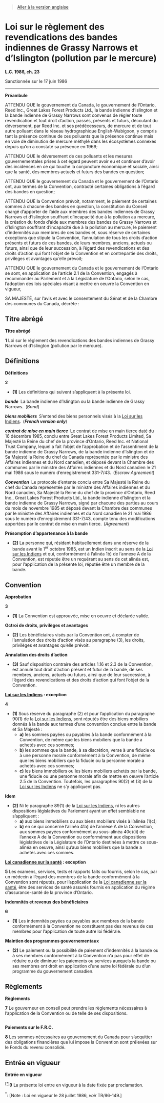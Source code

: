 > [Aller à la version anglaise](/en/Acts/Statutes%20of%20Canada/1986/c.%2023.md)

# Loi sur le règlement des revendications des bandes indiennes de Grassy Narrows et d’Islington (pollution par le mercure)

**L.C. 1986, ch. 23**


Sanctionnée sur le 17 juin 1986

----------




**Préambule**

ATTENDU QUE le gouvernement du Canada, le gouvernement de l’Ontario, Reed Inc., Great Lakes Forest Products Ltd., la bande indienne d’Islington et la bande indienne de Grassy Narrows sont convenus de régler toute revendication et tout droit d’action, passés, présents et futurs, découlant du déversement, par Reed Inc. et ses prédécesseurs, de mercure et de tout autre polluant dans le réseau hydrographique English-Wabigoon, y compris tant la présence continue de ces polluants que la présence continue mais en voie de diminution de mercure méthylé dans les écosystèmes connexes depuis qu’on a constaté sa présence en 1969;

ATTENDU QUE le déversement de ces polluants et les mesures gouvernementales prises à cet égard peuvent avoir eu et continuer d’avoir des incidences en ce qui touche la conjoncture économique et sociale, ainsi que la santé, des membres actuels et futurs des bandes en question;

ATTENDU QUE le gouvernement du Canada et le gouvernement de l’Ontario ont, aux termes de la Convention, contracté certaines obligations à l’égard des bandes en question;

ATTENDU QUE la Convention prévoit, notamment, le paiement de certaines sommes à chacune des bandes en question, la constitution du Conseil chargé d’apporter de l’aide aux membres des bandes indiennes de Grassy Narrows et d’Islington souffrant d’incapacité due à la pollution au mercure, la création du fonds d’aide aux membres des bandes de Grassy Narrows et d’Islington souffrant d’incapacité due à la pollution au mercure, le paiement d’indemnités aux membres de ces bandes et, sous réserve de certaines exceptions que stipule la Convention, l’annulation de tous les droits d’action présents et futurs de ces bandes, de leurs membres, anciens, actuels ou futurs, ainsi que de leur succession, à l’égard des revendications et des droits d’action qui font l’objet de la Convention et en contrepartie des droits, privilèges et avantages qu’elle prévoit;

ATTENDU QUE le gouvernement du Canada et le gouvernement de l’Ontario se sont, en application de l’article 2.1 de la Convention, engagés à recommander au Parlement et à la Législature de l’Ontario, selon le cas, l’adoption des lois spéciales visant à mettre en oeuvre la Convention en vigueur,



SA MAJESTÉ, sur l’avis et avec le consentement du Sénat et de la Chambre des communes du Canada, décrète :






## Titre abrégé



**Titre abrégé**

**1** Loi sur le règlement des revendications des bandes indiennes de Grassy Narrows et d’Islington (pollution par le mercure).




## Définitions



**Définitions**

**2** 

- **(1)** Les définitions qui suivent s’appliquent à la présente loi.

***bande*** La bande indienne d’Islington ou la bande indienne de Grassy Narrows. (*Band*)

***biens mobiliers*** S’entend des biens personnels visés à la [Loi sur les Indiens](/fr/Lois/Lois%20révisées%20du%20Canada/I/I-5.md). (***French version only***)

***contrat de mise en main tierce*** Le contrat de mise en main tierce daté du 16 décembre 1985, conclu entre Great Lakes Forest Products Limited, Sa Majesté la Reine du chef de la province d’Ontario, Reed Inc. et National Trust Company, lequel a fait l’objet de l’approbation et de l’assentiment de la bande indienne de Grassy Narrows, de la bande indienne d’Islington et de Sa Majesté la Reine du chef du Canada représentée par le ministre des Affaires indiennes et du Nord canadien, et déposé devant la Chambre des communes par le ministre des Affaires indiennes et du Nord canadien le 21 mai 1986 sous le numéro d’enregistrement 331-7/43. (*Escrow Agreement*)

***Convention*** Le protocole d’entente conclu entre Sa Majesté la Reine du chef du Canada représentée par le ministre des Affaires indiennes et du Nord canadien, Sa Majesté la Reine du chef de la province d’Ontario, Reed Inc., Great Lakes Forest Products Ltd., la bande indienne d’Islington et la bande indienne de Grassy Narrows, signé par chacune des parties au cours du mois de novembre 1985 et déposé devant la Chambre des communes par le ministre des Affaires indiennes et du Nord canadien le 21 mai 1986 sous le numéro d’enregistrement 331-7/43, compte tenu des modifications apportées par le contrat de mise en main tierce. (*Agreement*)

**Présomption d’appartenance à la bande**

- **(2)** La personne qui, résidant habituellement dans une réserve de la bande avant le 1<sup>er</sup> octobre 1985, est un Indien inscrit au sens de la [Loi sur les Indiens](/fr/Lois/Lois%20révisées%20du%20Canada/I/I-5.md) et qui, conformément à l’alinéa 1b) de l’annexe A de la Convention, est réputée être un requérant au sens de cet alinéa est, pour l’application de la présente loi, réputée être un membre de la bande.




## Convention



**Approbation**

**3** 

- **(1)** La Convention est approuvée, mise en oeuvre et déclarée valide.

**Octroi de droits, privilèges et avantages**

- **(2)** Les bénéficiaires visés par la Convention ont, à compter de l’annulation des droits d’action visés au paragraphe (3), les droits, privilèges et avantages qu’elle prévoit.

**Annulation des droits d’action**

- **(3)** Sauf disposition contraire des articles 1.16 et 2.3 de la Convention, est annulé tout droit d’action présent et futur de la bande, de ses membres, anciens, actuels ou futurs, ainsi que de leur succession, à l’égard des revendications et des droits d’action qui font l’objet de la Convention.




**[Loi sur les Indiens](/fr/Lois/Lois%20révisées%20du%20Canada/I/I-5.md) : exception**

**4** 

- **(1)** Sous réserve du paragraphe (2) et pour l’application du paragraphe 90(1) de la [Loi sur les Indiens](/fr/Lois/Lois%20révisées%20du%20Canada/I/I-5.md), sont réputés être des biens mobiliers donnés à la bande aux termes d’une convention conclue entre la bande et Sa Majesté :
	- **a)** les sommes payées ou payables à la bande conformément à la Convention, de même que les biens mobiliers que la bande a achetés avec ces sommes;
	- **b)** les sommes que la bande, à sa discrétion, verse à une fiducie ou à une personne morale conformément à la Convention, de même que les biens mobiliers que la fiducie ou la personne morale a achetés avec ces sommes;
	- **c)** les biens immobiliers ou les biens mobiliers achetés par la bande, une fiducie ou une personne morale afin de mettre en oeuvre l’article 2.5 de la Convention.
Toutefois, les paragraphes 90(2) et (3) de la [Loi sur les Indiens](/fr/Lois/Lois%20révisées%20du%20Canada/I/I-5.md) ne s’y appliquent pas.

**Idem**

- **(2)** Ni le paragraphe 89(1) de la [Loi sur les Indiens](/fr/Lois/Lois%20révisées%20du%20Canada/I/I-5.md), ni les autres dispositions législatives du Parlement ayant un effet semblable ne s’appliquent :
	- **a)** aux biens immobiliers ou aux biens mobiliers visés à l’alinéa (1)c);
	- **b)** en ce qui concerne l’alinéa 41a) de l’annexe A de la Convention, aux sommes payées conformément au sous-alinéa 40c)(ii) de l’annexe A de la Convention ou conformément aux dispositions législatives de la Législature de l’Ontario destinées à mettre ce sous-alinéa en oeuvre, ainsi qu’aux biens mobiliers que la bande a achetés avec ces sommes.




**[Loi canadienne sur la santé](/fr/Lois/Lois%20révisées%20du%20Canada/C/C-6.md) : exception**

**5** Les examens, services, tests et rapports faits ou fournis, selon le cas, par un médecin à l’égard des membres de la bande conformément à la Convention sont réputés, pour l’application de la [Loi canadienne sur la santé](/fr/Lois/Lois%20révisées%20du%20Canada/C/C-6.md), être des services de santé assurés fournis en application du régime d’assurance-santé de la province d’Ontario.




**Indemnités et revenus des bénéficiaires**

**6** 

- **(1)** Les indemnités payées ou payables aux membres de la bande conformément à la Convention ne constituent pas des revenus de ces membres pour l’application de toute autre loi fédérale.

**Maintien des programmes gouvernementaux**

- **(2)** Le paiement ou la possibilité de paiement d’indemnités à la bande ou à ses membres conformément à la Convention n’a pas pour effet de réduire ou de diminuer les paiements ou services auxquels la bande ou ses membres ont droit en application d’une autre loi fédérale ou d’un programme du gouvernement canadien.




## Règlements



**Règlements**

**7** Le gouverneur en conseil peut prendre les règlements nécessaires à l’application de la Convention ou de telle de ses dispositions.




## 



**Paiements sur le F.R.C.**

**8** Les sommes nécessaires au gouvernement du Canada pour s’acquitter des obligations financières que lui impose la Convention sont prélevées sur le Fonds du revenu consolidé.




## Entrée en vigueur



**Entrée en vigueur**

<sup><a href='#G-11.4_fr_1'>[*]</a></sup>**9** La présente loi entre en vigueur à la date fixée par proclamation.

<a name='G-11.4_fr_1'><sup>*</sup></a>: [Note : Loi en vigueur le 28 juillet 1986, *voir* TR/86-149.]<br />


